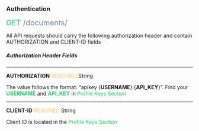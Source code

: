 ### Authentication

<span style="color: #22CF6D;font-size: 20px">GET</span><span style="color: #7D819E;font-size: 20px"> /documents/</span>

All API requests should carry the following authorization header and contain AUTHORIZATION and CLIENT-ID fields


##### Authorization Header Fields

---
<span className="parameter-text">**AUTHORIZATION**</span> <span style="color: #FFC56D;font-size: 14px" className="parameter-info">REQUIRED</span> <span className="parameter-info">String</span>

The value follows the format: “apikey {**USERNAME**}:{**API_KEY**}”. Find your <span style="color: #22CF6D;">**USERNAME**</span> and <span style="color: #22CF6D;">**API_KEY**</span> in <span style="color: #22CF6D;">Profile Keys Section</span>

---
<span className="parameter-text">**CLIENT-ID**</span> <span style="color: #FFC56D;font-size: 14px" className="parameter-info">REQUIRED</span> <span className="parameter-info">String</span>

Client ID is located in the <span style="color: #22CF6D;">Profile Keys Section</span>
